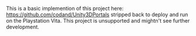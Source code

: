 This is a basic implemention of this project here: https://github.com/codand/Unity3DPortals
stripped back to deploy and run on the Playstation Vita. This project is unsupported and mightn't see further development.
